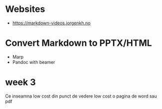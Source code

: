 # Websites

- https://markdown-videos.jorgenkh.no

# Convert Markdown to PPTX/HTML

- Marp
- Pandoc with beamer

# week 3

Ce inseamna low cost din punct de vedere low cost
o pagina de word sau pdf
